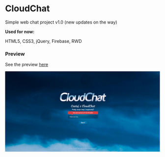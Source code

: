 # CloudChat
Simple web chat project v1.0 (new updates on the way)

__Used for now:__

HTML5, CSS3, jQuery, Firebase, RWD

### Preview
See the preview [here](https://dabrovsky.github.io/CloudChat/)

![layout](src/img/CloudChat.png)
